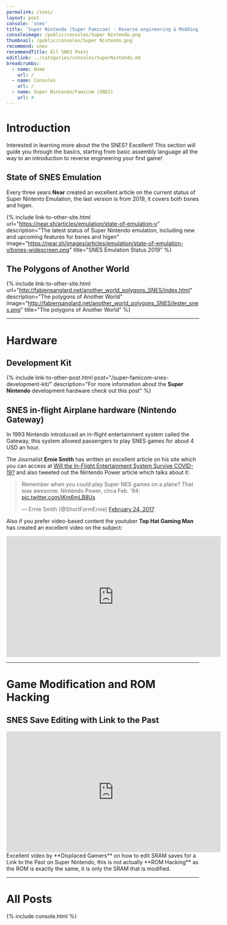 ```yaml
---
permalink: /snes/
layout: post
console: 'snes'
title: 'Super Nintendo (Super Famicom) - Reverse engineering & Modding'
consoleimage: /public/consoles/Super Nintendo.png
thumbnail: /public/consoles/Super Nintendo.png
recommend: snes
recommendTitle: All SNES Posts
editlink: ../categories/consoles/SuperNintendo.md
breadcrumbs:
  - name: Home
    url: /
  - name: Consoles
    url: /
  - name: Super Nintendo/Famicom (SNES)
    url: #
---
```

# Introduction
Interested in learning more about the the SNES? Excellent! This section will guide you through the basics, starting from basic assembly language all the way to an introduction to reverse engineering your first game!


## State of SNES Emulation
Every three years **Near** created an excellent article on the current status of Super Nintento Emulation, the last version is from 2019, it covers both bsnes and higen.

{% include link-to-other-site.html url="https://near.sh/articles/emulation/state-of-emulation-v" description="The latest status of Super Nintendo emulation, including new and upcoming features for bsnes and higen" image="https://near.sh/images/articles/emulation/state-of-emulation-v/bsnes-widescreen.png" title="SNES Emulation Status 2019"  %}

## The Polygons of Another World
{% include link-to-other-site.html url="http://fabiensanglard.net/another_world_polygons_SNES/index.html" description="The polygons of Another World" image="http://fabiensanglard.net/another_world_polygons_SNES/lester_snes.png" title="The polygons of Another World"  %}

---
# Hardware

## Development Kit
{% include link-to-other-post.html post="/super-famicom-snes-development-kit/" description="For more information about the **Super Nintendo** development hardware check out this post" %}

## SNES in-flight Airplane hardware (Nintendo Gateway)
In 1993 Nintendo introduced an in-flight entertainment system called the Gateway, this system allowed passengers to play SNES games for about 4 USD an hour.

The Journalist **Ernie Smith** has written an excellent article on his site which you can access at [Will the In-Flight Entertainment System Survive COVID-19?](https://tedium.co/2020/06/19/in-flight-entertainment-system-covid-19-impact-history/) and also tweeted out the Nintendo Power article which talks about it: 
<blockquote class="twitter-tweet"><p lang="en" dir="ltr">Remember when you could play Super NES games on a plane? That was awesome. Nintendo Power, circa Feb. &#39;94: <a href="https://t.co/iKm6mLB8Us">pic.twitter.com/iKm6mLB8Us</a></p>&mdash; Ernie Smith (@ShortFormErnie) <a href="https://twitter.com/ShortFormErnie/status/834989238810775552?ref_src=twsrc%5Etfw">February 24, 2017</a></blockquote> <script async src="https://platform.twitter.com/widgets.js" charset="utf-8"></script>

Also if you prefer video-based content the youtuber **Top Hat Gaming Man** has created an excellent video on the subject:
<iframe width="560" height="315" src="https://www.youtube.com/embed/ItKIhAiNCLg" title="YouTube video player" frameborder="0" allow="accelerometer; autoplay; clipboard-write; encrypted-media; gyroscope; picture-in-picture" allowfullscreen></iframe>

---
# Game Modification and ROM Hacking

## SNES Save Editing with Link to the Past
<section class="postSection">
    <iframe class="wow slideInLeft postImage" width="560" height="315" src="https://www.youtube.com/embed/dRwjBcqHMpY" frameborder="0" allow="accelerometer; autoplay; encrypted-media; gyroscope; picture-in-picture" allowfullscreen></iframe>
<div markdown="1">
Excellent video by **Displaced Gamers** on how to edit SRAM saves for a Link to the Past on Super Nintendo, this is not actually **ROM Hacking** as the ROM is exactly the same, it is only the SRAM that is modified.

</div>
</section>

---
# All Posts
<div>

{% include console.html %}
</div>
